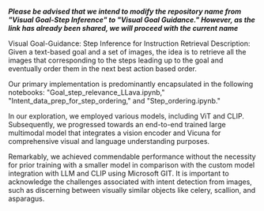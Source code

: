 ***Please be advised that we intend to modify the repository name from "Visual Goal-Step Inference" to "Visual Goal Guidance." However, as the link has already been shared, we will proceed with the current name***

Visual Goal-Guidance: Step Inference for Instruction Retrieval
Description: Given a text-based goal and a set of images, the idea is to retrieve all the images that corresponding to the steps leading up to the goal and eventually order them in the next best action based order.

Our primary implementation is predominantly encapsulated in the following notebooks: "Goal_step_relevance_LLava.ipynb," "Intent_data_prep_for_step_ordering," and "Step_ordering.ipynb." 

In our exploration, we employed various models, including ViT and CLIP. Subsequently, we progressed towards an end-to-end trained large multimodal model that integrates a vision encoder and Vicuna for comprehensive visual and language understanding purposes.

Remarkably, we achieved commendable performance without the necessity for prior training with a smaller model in comparison with the custom model integration with LLM and CLIP using Microsoft GIT. It is important to acknowledge the challenges associated with intent detection from images, such as discerning between visually similar objects like celery, scallion, and asparagus.


